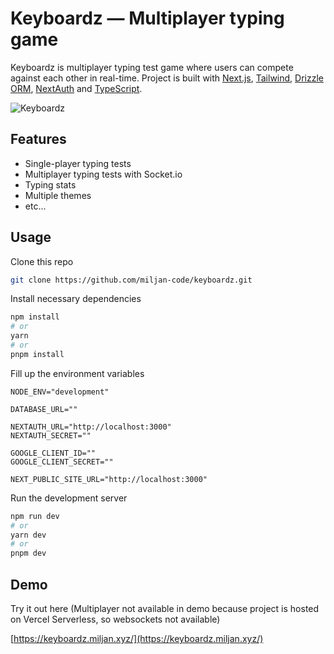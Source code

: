 # Keyboardz — Multiplayer typing game

Keyboardz is multiplayer typing test game where users can compete against each
other in real-time. Project is built with [Next.js](https://nextjs.org),
[Tailwind](https://tailwindcss.com/), [Drizzle ORM](https://orm.drizzle.team), [NextAuth](https://next-auth.js.org/) and
[TypeScript](https://typescriptlang.org/).

![Keyboardz](https://utfs.io/f/af6c1683-f5b0-4007-a3a2-3b7614af50e2_keyboardz.jpg)

## Features

- Single-player typing tests
- Multiplayer typing tests with Socket.io
- Typing stats
- Multiple themes
- etc...

## Usage

Clone this repo

```bash
git clone https://github.com/miljan-code/keyboardz.git
```

Install necessary dependencies

```bash
npm install
# or
yarn
# or
pnpm install
```

Fill up the environment variables

```env
NODE_ENV="development"

DATABASE_URL=""

NEXTAUTH_URL="http://localhost:3000"
NEXTAUTH_SECRET=""

GOOGLE_CLIENT_ID=""
GOOGLE_CLIENT_SECRET=""

NEXT_PUBLIC_SITE_URL="http://localhost:3000"
```

Run the development server

```bash
npm run dev
# or
yarn dev
# or
pnpm dev
```

## Demo

Try it out here (Multiplayer not available in demo because project is hosted on Vercel Serverless, so websockets not available)

[https://keyboardz.miljan.xyz/](https://keyboardz.miljan.xyz/)
